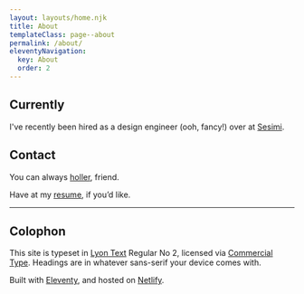 ```yaml
---
layout: layouts/home.njk
title: About
templateClass: page--about
permalink: /about/
eleventyNavigation:
  key: About
  order: 2
---
```


<div class="text">

## Currently
I've recently been hired as a design engineer (ooh, fancy!) over at [Sesimi](https://sesimi.com/).

## Contact
You can always [holler](mailto:holler@mmmart.in), friend.
	
Have at my [resume](/files/resume_martin-de-lima.pdf), if you’d like.

---

## Colophon
This site is typeset in [Lyon Text](https://commercialtype.com/catalog/lyon_text) Regular No 2, licensed via [Commercial Type](https://commercialtype.com/). Headings are in whatever sans-serif your device comes with.

Built with [Eleventy](https://www.11ty.dev/), and hosted on [Netlify](https://www.netlify.com/).

</div>
